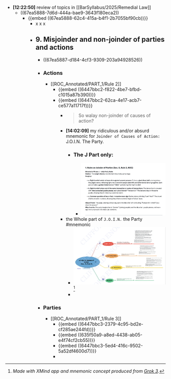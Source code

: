 - **[12:22:50]** review of topics in [[BarSyllabus/2025/Remedial Law]]
	- ((67ea5888-7d6d-444a-bae9-3643f180eca2))
		- {{embed ((67ea5888-62c4-415a-b4f1-2b7055bf90cb))}}
			- x x x
			- ## 9. Misjoinder and non-joinder of parties and actions
				- ((67ea5887-d184-4cf3-9309-203a94928526))
				- ### Actions
					- [[ROC_Annotated/PART_1/Rule 2]]
						- {{embed ((6447bbc2-f822-4be7-bfbd-c1015a87b390))}}
						- {{embed ((6447bbc2-62ca-4e17-acb7-ce577a11717f))}}
							- > So walay non-joinder of causes of action?
							- **[14:02:09]** my ridiculous and/or absurd mnemonic for `Joinder of Causes of Action:` J.O.I.N. The Party.
								- ### The J Part only:
									- ![CleanShot 2025-04-19 at 14.01.32@2x.png](../assets/CleanShot_2025-04-19_at_14.01.32@2x_1745042563056_0.png)
							- the Whole part of `J.O.I.N.` the Party #mnemonic
								- ![CleanShot 2025-04-19 at 15.14.17@2x.png](../assets/CleanShot_2025-04-19_at_15.14.17@2x_1745046892073_0.png) [^1]
								- [^1]: _Made with XMind app and mnemonic concept produced from [Grok 3]({{https://x.com/i/grok/share/Wdg1TEXnsn2lcQaJQpHIyzBUb)._
				- ### Parties
					- [[ROC_Annotated/PART_1/Rule 3]]
						- {{embed ((6447bbc3-2379-4c95-bd2e-cf285ae244fd))}}
						- {{embed ((635f50a9-a8ed-4438-ab05-e4f74cf2cb55))}}
						- {{embed ((6447bbc3-5ed4-416c-9502-5a52df4600d7))}}
						-